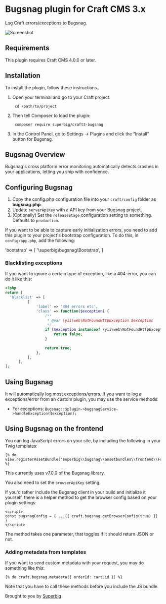 # Bugsnag plugin for Craft CMS 3.x

Log Craft errors/exceptions to Bugsnag.

![Screenshot](resources/icon.png)

## Requirements

This plugin requires Craft CMS 4.0.0 or later.

## Installation

To install the plugin, follow these instructions.

1. Open your terminal and go to your Craft project:

        cd /path/to/project

2. Then tell Composer to load the plugin:

        composer require superbig/craft3-bugsnag

3. In the Control Panel, go to Settings → Plugins and click the “Install” button for Bugsnag.

## Bugsnag Overview

Bugsnag's cross platform error monitoring automatically detects crashes in your applications, letting you ship with confidence.

## Configuring Bugsnag

1. Copy the config.php configuration file into your `craft/config` folder as **bugsnag.php**.
2. Update `serverApiKey` with a API key from your Bugsnag project.
3. (Optionally) Set the `releaseStage` configuration setting to something. Defaults to `production`.

If you want to be able to capture early initialization errors, you need to add this plugin to your project's bootstrap configuration. To do this, in `config/app.php`, add the following:

'bootstrap' => [
    '\superbig\bugsnag\Bootstrap',
]

### Blacklisting exceptions

If you want to ignore a certain type of exception, like a 404-error, you can do it like this: 

```php
<?php
return [
  'blacklist' => [
          [
              'label' => '404 errors etc',
              'class' => function($exception) {
                  /**
                   * @var \yii\web\NotFoundHttpException $exception
                   */
                  if ($exception instanceof \yii\web\NotFoundHttpException && $exception->statusCode === 404) {
                      return false;
                  }
  
                  return true;
              },
          ],
      ],  
];
```

## Using Bugsnag

It will automatically log most exceptions/errors. If you want to log a exceptions/error from an custom plugin, you may use the service methods:

- For exceptions: `Bugsnag::$plugin->bugsnagService->handleException($exception);`

## Using Bugsnag on the frontend

You can log JavaScript errors on your site, by including the following in your Twig templates:

```twig
{% do view.registerAssetBundle('superbig\\bugsnag\\assetbundles\\frontend\\FrontEndAsset') %}
```

This currently uses v7.0.0 of the Bugsnag library.

You also need to set the `browserApiKey` setting.

If you'd rather include the Bugsnag client in your build and initialize it yourself, there is a helper method to get the browser config based on your plugin settings:

```twig
<script>
const bugsnagConfig = { ...{{ craft.bugsnag.getBrowserConfig(true) }} }
</script>
```

The method takes one parameter, that toggles if it should return JSON or not.

### Adding metadata from templates

If you want to send custom metadata with your request, you may do something like this:

```twig
{% do craft.bugsnag.metadata({ orderId: cart.id }) %}
```

Note that you have to call these methods before you include the JS bundle.

Brought to you by [Superbig](https://superbig.co)
